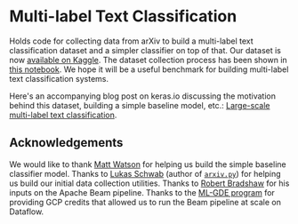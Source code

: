 # Multi-label Text Classification

Holds code for collecting data from arXiv to build a multi-label text classification dataset and a simpler classifier on
top of that. Our dataset is now [available on Kaggle](https://www.kaggle.com/spsayakpaul/arxiv-paper-abstracts). The dataset collection process
has been shown in [this notebook](https://github.com/soumik12345/multi-label-text-classification/blob/master/beam_arxiv_scrape.ipynb). We hope
it will be a useful benchmark for building multi-label text classification systems.

Here's an accompanying blog post on keras.io discussing the motivation behind this dataset, building a simple
baseline model, etc.: [Large-scale multi-label text classification](https://keras.io/examples/nlp/multi_label_classification/).

## Acknowledgements

We would like to thank [Matt Watson](https://github.com/mattdangerw) for helping us build the simple baseline classifier model. Thanks to
[Lukas Schwab](https://github.com/lukasschwab) (author of [`arxiv.py`](https://github.com/lukasschwab/arxiv.py)) for helping us build
our initial data collection utilities. Thanks to [Robert Bradshaw](https://www.linkedin.com/in/robert-bradshaw-1b48a07/) for his inputs
on the Apache Beam pipeline. Thanks to the [ML-GDE program](https://developers.google.com/programs/experts/) for providing GCP credits
that allowed us to run the Beam pipeline at scale on Dataflow.
